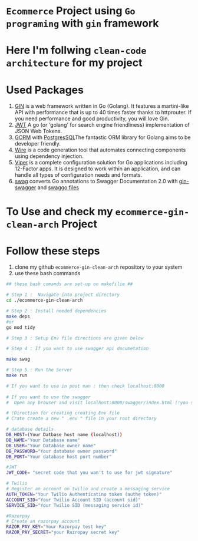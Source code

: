 # `Ecommerce` Project using `Go programing` with `gin` framework
# Here I'm follwing `clean-code architecture` for my project

# Used Packages 
1. [GIN](github.com/gin-gonic/gin) is a web framework written in Go (Golang). It features a martini-like API with performance that is up to 40 times faster thanks to httprouter. If you need performance and good productivity, you will love Gin.
2. [JWT](github.com/golang-jwt/jwt) A go (or 'golang' for search engine friendliness) implementation of JSON Web Tokens.
3. [GORM](https://gorm.io/index.html) with [PostgresSQL](https://gorm.io/docs/connecting_to_the_database.html#PostgreSQL)The fantastic ORM library for Golang aims to be developer friendly.
4. [Wire](https://github.com/google/wire) is a code generation tool that automates connecting components using dependency injection.
5. [Viper](https://github.com/spf13/viper) is a complete configuration solution for Go applications including 12-Factor apps. It is designed to work within an application, and can handle all types of configuration needs and formats.
6. [swag](https://github.com/swaggo/swag) converts Go annotations to Swagger Documentation 2.0 with [gin-swagger](https://github.com/swaggo/gin-swagger) and [swaggo files](github.com/swaggo/files)

# To Use and check my `ecommerce-gin-clean-arch` Project

# Follow these steps

1. clone my github `ecommerce-gin-clean-arch` repository to your system
2. use these bash commands

``` bash commands
## these bash comands are set-up on makefilie ##

# Step 1 :  Navigate into project directory
cd ./ecommerce-gin-clean-arch

# Step 2 : Install needed dependencies
make deps 
#or
go mod tidy

# Step 3 : Setup Env file directions are given below

# Step 4 : If you want to use swagger api documetation

make swag

# Step 5 : Run the Server
make run

# If you want to use in post man : then check localhost:8000
 
# If you want to use the swagger 
#  Open any browser and visit localhost:8000/swagger/index.html (!you should generate swagger files use `make swag`)

# !Direction for creating creating Env file
# Crate create a new " .env " file in your root directory

# database details
DB_HOST=(Your Datbase host name (localhost))
DB_NAME="Your Database name"
DB_USER="Your Database owner name"
DB_PASSWORD="Your database owner password"
DB_PORT="Your database host port number"

#JWT
JWT_CODE= "secret code that you wan't to use for jwt signature"

# Twilio
# Register an account on twilio and create a messaging service
AUTH_TOKEN="Your Twilio Authenticatino token (authe token)"
ACCOUNT_SID="Your Twilio Account SID (account sid)"
SERVICE_SID="Your Twilio SID (messaging service id)"

#Razorpay
# Create an razorpay account
RAZOR_PAY_KEY="Your Razorpay test key"
RAZOR_PAY_SECRET="your Razropay secret key"

```
